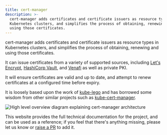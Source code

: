 ```yaml
---
title: cert-manager
description: >-
  cert-manager adds certificates and certificate issuers as resource types in
  Kubernetes clusters, and simplifies the process of obtaining, renewing and
  using those certificates.
---
```


cert-manager adds certificates and certificate issuers as resource types in
Kubernetes clusters, and simplifies the process of obtaining, renewing and using
those certificates.

It can issue certificates from a variety of supported sources, including
[Let's Encrypt](https://letsencrypt.org),
[HashiCorp Vault](https://www.vaultproject.io), and
[Venafi](https://www.venafi.com/) as well as private PKI.

It will ensure certificates are valid and up to date, and attempt to renew
certificates at a configured time before expiry.

It is loosely based upon the work of
[kube-lego](https://github.com/jetstack/kube-lego) and has borrowed some wisdom
from other similar projects such as
[kube-cert-manager](https://github.com/PalmStoneGames/kube-cert-manager).

![High level overview diagram explaining cert-manager architecture](/images/high-level-overview.svg)

This website provides the full technical documentation for the project, and can
be used as a reference; if you feel that there's anything missing, please let us
know or [raise a PR](https://github.com/cert-manager/website/pulls) to add it.

